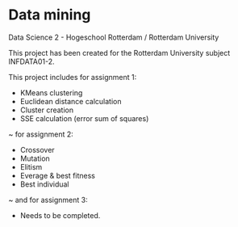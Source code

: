 # Data mining
Data Science 2 - Hogeschool Rotterdam / Rotterdam University


This project has been created for the Rotterdam University subject INFDATA01-2.

This project includes for assignment 1:
-   KMeans clustering
-	Euclidean distance calculation
-	Cluster creation
-	SSE calculation (error sum of squares)

~ for assignment 2:
-   Crossover
-	Mutation
-	Elitism
-	Everage & best fitness
-	Best individual

~ and for assignment 3:
-   Needs to be completed.